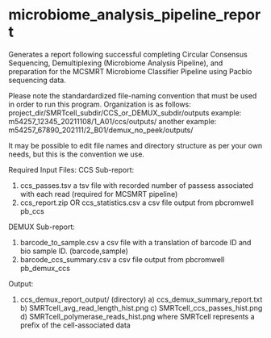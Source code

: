 # microbiome_analysis_pipeline_report
Generates a report following successful completing Circular Consensus Sequencing, Demultiplexing (Microbiome Analysis Pipeline), and preparation for the MCSMRT Microbiome Classifier Pipeline using Pacbio sequencing data.

Please note the standardardized file-naming convention that must be used in order to run this program. Organization is as follows:
project_dir/SMRTcell_subdir/CCS_or_DEMUX_subdir/outputs
example:
m54257_12345_20211108/1_A01/ccs/outputs/
another example:
m54257_67890_202111/2_B01/demux_no_peek/outputs/

It may be possible to edit file names and directory structure as per your own needs, but this is the convention we use.

Required Input Files:
CCS Sub-report:
1) ccs_passes.tsv 
a tsv file with recorded number of passess associated with each read (required for MCSMRT pipeline)
2) ccs_report.zip OR ccs_statistics.csv
a csv file output from pbcromwell pb_ccs 

DEMUX Sub-report:
1) barcode_to_sample.csv 
a csv file with a translation of barcode ID and bio sample ID. (barcode,sample)
2) barcode_ccs_summary.csv
a csv file output from pbcromwell pb_demux_ccs

Output:
1) ccs_demux_report_output/ (directory)
a) ccs_demux_summary_report.txt
b) SMRTcell_avg_read_length_hist.png
c) SMRTcell_ccs_passes_hist.png
d) SMRTcell_polymerase_reads_hist.png
where SMRTcell represents a prefix of the cell-associated data
